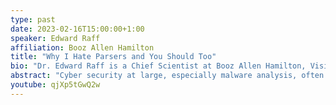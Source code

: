 ```yaml
---
type: past
date: 2023-02-16T15:00:00+1:00
speaker: Edward Raff
affiliation: Booz Allen Hamilton
title: "Why I Hate Parsers and You Should Too"
bio: "Dr. Edward Raff is a Chief Scientist at Booz Allen Hamilton, Visiting professor at the University of Maryland, Baltimore County, and previous chair of the Conference on Applied Machine Learning and Information Systems. His research covers broad areas of basic and applied machine learning including reproducibility, adversarial attacks/defense, high performance computing, and all of these aspects merge at the intersection of machine learning for malware detection/analysis. Dr. Raff’s work has won five best paper awards, working at the intersection of academia, government, and industry."
abstract: "Cyber security at large, especially malware analysis, often spans multiple file formats and technical details. Extraordinary effort by the research community in dynamic analysis, sandboxing, kernel hooks, and other technologies delve deep into parsing all these formats to obtain the most accurate system possible. However, the research community often fails to neglect the runtime constraints of real-world solutions. This talk will go over why absconding parsing is good for AI research, better for practical cyber security, and how we’ve pushed forward in this direction."
youtube: qjXp5tGwQ2w
---
```

